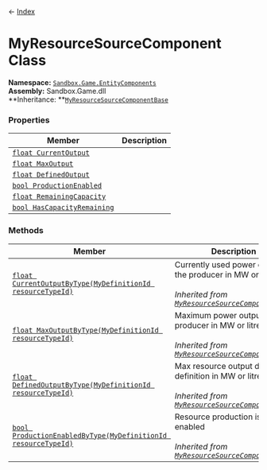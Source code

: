 ← [Index](index)
# MyResourceSourceComponent Class
**Namespace:** [`Sandbox.Game.EntityComponents`](Sandbox.Game.EntityComponents)  
**Assembly:** Sandbox.Game.dll  
**Inheritance: **[`MyResourceSourceComponentBase`](VRage.Game.Components.MyResourceSourceComponentBase)
### Properties
|Member|Description|
|---|---|
|[`float CurrentOutput`](Sandbox.Game.EntityComponents.CurrentOutput)||
|[`float MaxOutput`](Sandbox.Game.EntityComponents.MaxOutput)||
|[`float DefinedOutput`](Sandbox.Game.EntityComponents.DefinedOutput)||
|[`bool ProductionEnabled`](Sandbox.Game.EntityComponents.ProductionEnabled)||
|[`float RemainingCapacity`](Sandbox.Game.EntityComponents.RemainingCapacity)||
|[`bool HasCapacityRemaining`](Sandbox.Game.EntityComponents.HasCapacityRemaining)||
### Methods
|Member|Description|
|---|---|
|[`float CurrentOutputByType(MyDefinitionId resourceTypeId)`](VRage.Game.Components.CurrentOutputByType)|Currently used power output of the producer in MW or litres/h.<br/><br/>_Inherited from [`MyResourceSourceComponentBase`](Sandbox.Game.EntityComponents.MyResourceSourceComponent)_|
|[`float MaxOutputByType(MyDefinitionId resourceTypeId)`](VRage.Game.Components.MaxOutputByType)|Maximum power output of the producer in MW or litres/h.<br/><br/>_Inherited from [`MyResourceSourceComponentBase`](Sandbox.Game.EntityComponents.MyResourceSourceComponent)_|
|[`float DefinedOutputByType(MyDefinitionId resourceTypeId)`](VRage.Game.Components.DefinedOutputByType)|Max resource output defined in definition in MW or litres/h.<br/><br/>_Inherited from [`MyResourceSourceComponentBase`](Sandbox.Game.EntityComponents.MyResourceSourceComponent)_|
|[`bool ProductionEnabledByType(MyDefinitionId resourceTypeId)`](VRage.Game.Components.ProductionEnabledByType)|Resource production is enabled<br/><br/>_Inherited from [`MyResourceSourceComponentBase`](Sandbox.Game.EntityComponents.MyResourceSourceComponent)_|
